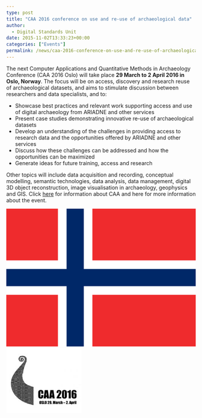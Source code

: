 ```yaml
---
type: post
title: "CAA 2016 conference on use and re-use of archaeological data"
author:
  - Digital Standards Unit
date: 2015-11-02T13:33:23+00:00
categories: ["Events"]
permalink: /news/caa-2016-conference-on-use-and-re-use-of-archaeological-data/
---
```


The next Computer Applications and Quantitative Methods in Archaeology Conference (CAA 2016 Oslo) will take place **29 March to 2 April 2016 in Oslo, Norway**. The focus will be on access, discovery and research reuse of archaeological datasets, and aims to stimulate discussion between researchers and data specialists, and to:

*   Showcase best practices and relevant work supporting access and use of digital archaeology from ARIADNE and other services
*   Present case studies demonstrating innovative re-use of archaeological datasets
*   Develop an understanding of the challenges in providing access to research data and the opportunities offered by ARIADNE and other services
*   Discuss how these challenges can be addressed and how the opportunities can be maximized
*   Generate ideas for future training, access and research

Other topics will include data acquisition and recording, conceptual modelling, semantic technologies, data analysis, data management, digital 3D object reconstruction, image visualisation in archaeology, geophysics and GIS. Click [here](http://caa-international.org/about/) for information about CAA and here for more information about the event.

![Norway flag](../../images/Norway-flag.png) ![CAA-2016-Logo conference](../../images/CAA-2016-Logo-conference.jpg)
